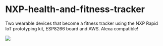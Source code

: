 # NXP-health-and-fitness-tracker
Two wearable devices that become a fitness tracker using the NXP Rapid IoT prototyping kit, ESP8266 board and AWS. Alexa compatible!

<img src="https://hackster.imgix.net/uploads/attachments/783673/image_Gs06cTeGpf.gif?auto=compress&gifq=35&w=900&h=675&fit=min&fm=mp4">
